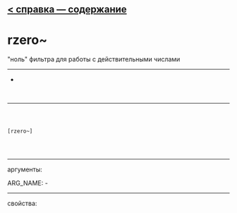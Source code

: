 [< справка — содержание](index.html)
---

# rzero~


&#34;ноль&#34; фильтра для работы с действительными числами

---

-
<br>


---


```



[rzero~]


            
```

---
аргументы:

ARG_NAME: -<br>

---
свойства:


